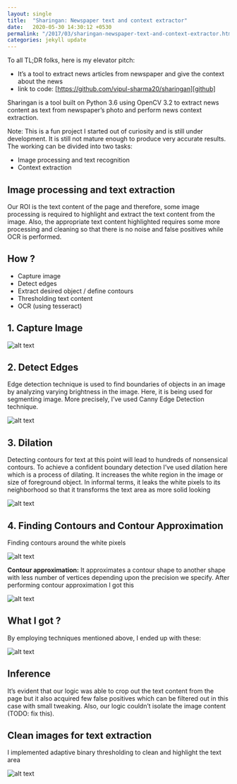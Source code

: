 ```yaml
---
layout: single
title:  "Sharingan: Newspaper text and context extractor"
date:   2020-05-30 14:30:12 +0530
permalink: "/2017/03/sharingan-newspaper-text-and-context-extractor.html"
categories: jekyll update
---
```


To all TL;DR folks, here is my elevator pitch:
* It’s a tool to extract news articles from newspaper and give the context about the news
* link to code: [https://github.com/vipul-sharma20/sharingan][github]

Sharingan is a tool built on Python 3.6 using OpenCV 3.2 to extract news content as text from newspaper’s photo and perform news context extraction.

Note: This is a fun project I started out of curiosity and is still under development. It is still not mature enough to produce very accurate results.
The working can be divided into two tasks:
* Image processing and text recognition
* Context extraction

## Image processing and text extraction

Our ROI is the text content of the page and therefore, some image processing is required to highlight and extract the text content from the image. Also, the appropriate text content highlighted requires some more processing and cleaning so that there is no noise and false positives while OCR is performed.

## How ?
* Capture image
* Detect edges
* Extract desired object / define contours
* Thresholding text content
* OCR (using tesseract)

## 1. Capture Image

![alt text][raw]

## 2. Detect Edges

Edge detection technique is used to find boundaries of objects in an image by analyzing varying brightness in the image. Here, it is being used for segmenting image. More precisely, I’ve used Canny Edge Detection technique.

![alt text][edge]

## 3. Dilation

Detecting contours for text at this point will lead to hundreds of nonsensical contours. To achieve a confident boundary detection I’ve used dilation here which is a process of dilating. It increases the white region in the image or size of foreground object. In informal terms, it leaks the white pixels to its neighborhood so that it transforms the text area as more solid looking

![alt text][dilated]

## 4. Finding Contours and Contour Approximation

Finding contours around the white pixels

![alt text][contours]

**Contour approximation:** It approximates a contour shape to another shape with less number of vertices depending upon the precision we specify. After performing contour approximation I got this

![alt text][approximation]

## What I got ?

By employing techniques mentioned above, I ended up with these:

![alt text][extracted]

## Inference

It’s evident that our logic was able to crop out the text content from the page but it also acquired few false positives which can be filtered out in this case with small tweaking. Also, our logic couldn’t isolate the image content (TODO: fix this).

## Clean images for text extraction

I implemented adaptive binary thresholding to clean and highlight the text area

![alt text][thresholded]

[raw]: /assets/images/raw.jpeg "No Image"
[edge]: /assets/images/edge.jpeg "No Image"
[dilated]: /assets/images/dilated.jpeg "No Image"
[contours]: /assets/images/contours.jpeg "No Image"
[approximation]: /assets/images/approximation.jpeg "No Image"
[extracted]: /assets/images/extracted.png "No Image"
[thresholded]: /assets/images/thresholded.png "No Image"
[github]: https://github.com/vipul-sharma20/sharingan
